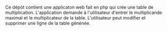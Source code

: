 Ce dépôt contient une applicaton web fait en php qui crée une table de multiplication.
L'application demande à l'utilisateur d'entrer le multiplicande maximal et le multiplicateur de la table.
L'utilisateur peut modifier et supprimer une ligne de la table génénée.
